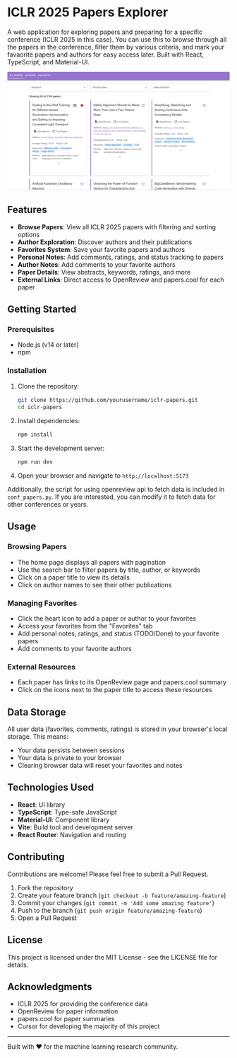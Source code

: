 # ICLR 2025 Papers Explorer

A web application for exploring papers and preparing for a specific conference (ICLR 2025 in this case). You can use this to browse through all the papers in the conference, filter them by various criteria, and mark your favaorite papers and authors for easy access later.
Built with React, TypeScript, and Material-UI.

![screenshot](image.png)


## Features

- **Browse Papers**: View all ICLR 2025 papers with filtering and sorting options
- **Author Exploration**: Discover authors and their publications
- **Favorites System**: Save your favorite papers and authors
- **Personal Notes**: Add comments, ratings, and status tracking to papers
- **Author Notes**: Add comments to your favorite authors
- **Paper Details**: View abstracts, keywords, ratings, and more
- **External Links**: Direct access to OpenReview and papers.cool for each paper

## Getting Started

### Prerequisites

- Node.js (v14 or later)
- npm

### Installation

1. Clone the repository:
   ```bash
   git clone https://github.com/yourusername/iclr-papers.git
   cd iclr-papers
   ```

2. Install dependencies:
   ```bash
   npm install
   ```

3. Start the development server:
   ```bash
   npm run dev
   ```

4. Open your browser and navigate to `http://localhost:5173`

Additionally, the script for using openreview api to fetch data is included in `conf_papers.py`. If you are interested, you can modify it to fetch data for other conferences or years.

## Usage

### Browsing Papers

- The home page displays all papers with pagination
- Use the search bar to filter papers by title, author, or keywords
- Click on a paper title to view its details
- Click on author names to see their other publications

### Managing Favorites

- Click the heart icon to add a paper or author to your favorites
- Access your favorites from the "Favorites" tab
- Add personal notes, ratings, and status (TODO/Done) to your favorite papers
- Add comments to your favorite authors

### External Resources

- Each paper has links to its OpenReview page and papers.cool summary
- Click on the icons next to the paper title to access these resources

## Data Storage

All user data (favorites, comments, ratings) is stored in your browser's local storage. This means:
- Your data persists between sessions
- Your data is private to your browser
- Clearing browser data will reset your favorites and notes

## Technologies Used

- **React**: UI library
- **TypeScript**: Type-safe JavaScript
- **Material-UI**: Component library
- **Vite**: Build tool and development server
- **React Router**: Navigation and routing

## Contributing

Contributions are welcome! Please feel free to submit a Pull Request.

1. Fork the repository
2. Create your feature branch (`git checkout -b feature/amazing-feature`)
3. Commit your changes (`git commit -m 'Add some amazing feature'`)
4. Push to the branch (`git push origin feature/amazing-feature`)
5. Open a Pull Request

## License

This project is licensed under the MIT License - see the LICENSE file for details.

## Acknowledgments

- ICLR 2025 for providing the conference data
- OpenReview for paper information
- papers.cool for paper summaries
- Cursor for developing the majority of this project

---

Built with ❤️ for the machine learning research community.
